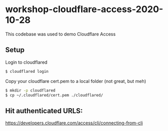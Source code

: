 # workshop-cloudflare-access-2020-10-28

This codebase was used to demo Cloudflare Access

## Setup

Login to cloudflared

```bash
$ cloudflared login
```

Copy your cloudflare cert.pem to a local folder (not great, but meh)

```bash
$ mkdir -p cloudflared
$ cp ~/.cloudflared/cert.pem ./cloudflared/
```

## Hit authenticated URLS:

https://developers.cloudflare.com/access/cli/connecting-from-cli